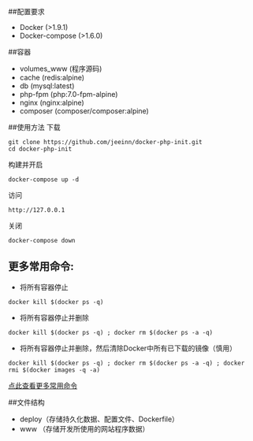 ##配置要求
* Docker (>1.9.1)
* Docker-compose (>1.6.0)

##容器
* volumes_www (程序源码)
* cache (redis:alpine)
* db (mysql:latest)
* php-fpm (php:7.0-fpm-alpine)
* nginx (nginx:alpine)
* composer (composer/composer:alpine)

##使用方法
下载
```
git clone https://github.com/jeeinn/docker-php-init.git
cd docker-php-init
```
构建并开启
```
docker-compose up -d
```
访问
```
http://127.0.0.1
```
关闭
```
docker-compose down
```
## 更多常用命令:
* 将所有容器停止
```
docker kill $(docker ps -q)
```
* 将所有容器停止并删除
```
docker kill $(docker ps -q) ; docker rm $(docker ps -a -q)
```
* 将所有容器停止并删除，然后清除Docker中所有已下载的镜像（慎用）
```
docker kill $(docker ps -q) ; docker rm $(docker ps -a -q) ; docker rmi $(docker images -q -a) 
```
[点此查看更多常用命令](http://dockerlux.github.io/pdf/cheat-sheet-v2.pdf?spm=5176.100239.blogcont57839.60.kfpwer&file=cheat-sheet-v2.pdf)

##文件结构
* deploy（存储持久化数据、配置文件、Dockerfile）
* www   （存储开发所使用的网站程序数据）

